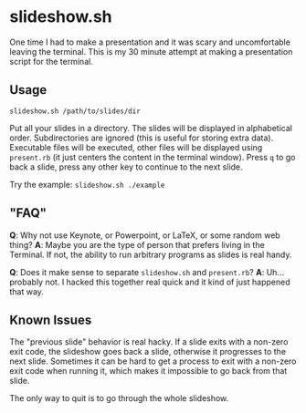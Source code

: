 slideshow.sh
============

One time I had to make a presentation and it was scary and uncomfortable
leaving the terminal.  This is my 30 minute attempt at making a presentation
script for the terminal.

## Usage

    slideshow.sh /path/to/slides/dir

Put all your slides in a directory.  The slides will be displayed in
alphabetical order.  Subdirectories are ignored (this is useful for storing
extra data).  Executable files will be executed, other files will be displayed
using `present.rb` (it just centers the content in the terminal window).  Press
`q` to go back a slide, press any other key to continue to the next slide.

Try the example: `slideshow.sh ./example`

## "FAQ"

**Q**: Why not use Keynote, or Powerpoint, or LaTeX, or some random web thing?
**A**: Maybe you are the type of person that prefers living in the Terminal.
If not, the ability to run arbitrary programs as slides is real handy.

**Q**: Does it make sense to separate `slideshow.sh` and `present.rb`?
**A**: Uh... probably not.  I hacked this together real quick and it kind of
just happened that way.

## Known Issues

The "previous slide" behavior is real hacky.  If a slide exits with a non-zero
exit code, the slideshow goes back a slide, otherwise it progresses to the next
slide.  Sometimes it can be hard to get a process to exit with a non-zero exit
code when running it, which makes it impossible to go back from that slide.

The only way to quit is to go through the whole slideshow.
